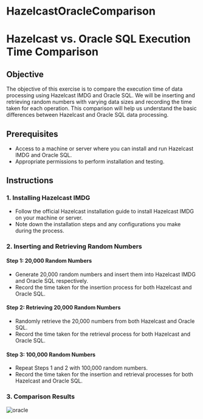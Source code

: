 # HazelcastOracleComparison
# Hazelcast vs. Oracle SQL Execution Time Comparison

## Objective

The objective of this exercise is to compare the execution time of data processing using Hazelcast IMDG and Oracle SQL. We will be inserting and retrieving random numbers with varying data sizes and recording the time taken for each operation. This comparison will help us understand the basic differences between Hazelcast and Oracle SQL data processing.

## Prerequisites

- Access to a machine or server where you can install and run Hazelcast IMDG and Oracle SQL.
- Appropriate permissions to perform installation and testing.

## Instructions

### 1. Installing Hazelcast IMDG

- Follow the official Hazelcast installation guide to install Hazelcast IMDG on your machine or server.
- Note down the installation steps and any configurations you make during the process.

### 2. Inserting and Retrieving Random Numbers

#### Step 1: 20,000 Random Numbers

- Generate 20,000 random numbers and insert them into Hazelcast IMDG and Oracle SQL respectively.
- Record the time taken for the insertion process for both Hazelcast and Oracle SQL.

#### Step 2: Retrieving 20,000 Random Numbers

- Randomly retrieve the 20,000 numbers from both Hazelcast and Oracle SQL.
- Record the time taken for the retrieval process for both Hazelcast and Oracle SQL.

#### Step 3: 100,000 Random Numbers

- Repeat Steps 1 and 2 with 100,000 random numbers.
- Record the time taken for the insertion and retrieval processes for both Hazelcast and Oracle SQL.

### 3. Comparison Results

![oracle](https://github.com/aslihanaltun/HazelcastOracleComparison/assets/70285896/344771b8-7f56-407e-b34d-27c457067a03)


